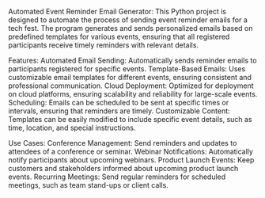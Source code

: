 Automated Event Reminder Email Generator:
  This Python project is designed to automate the process of sending event reminder emails for a tech fest.
  The program generates and sends personalized emails based on predefined templates for various events, 
  ensuring that all registered participants receive timely reminders with relevant details.

Features:
  Automated Email Sending: Automatically sends reminder emails to participants registered for specific events.
  Template-Based Emails: Uses customizable email templates for different events, ensuring consistent and professional communication.
  Cloud Deployment: Optimized for deployment on cloud platforms, ensuring scalability and reliability for large-scale events.
  Scheduling: Emails can be scheduled to be sent at specific times or intervals, ensuring that reminders are timely.
  Customizable Content: Templates can be easily modified to include specific event details, such as time, location, and special instructions.

Use Cases:
  Conference Management: Send reminders and updates to attendees of a conference or seminar.
  Webinar Notifications: Automatically notify participants about upcoming webinars.
  Product Launch Events: Keep customers and stakeholders informed about upcoming product launch events.
  Recurring Meetings: Send regular reminders for scheduled meetings, such as team stand-ups or client calls.
